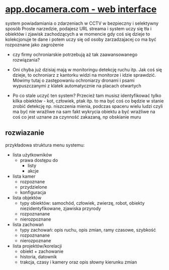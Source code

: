 # [app.docamera.com - web interface](http://app.docamera.com)


system powiadamiania o zdarzeniach w CCTV w bezpieczny i selektywny sposób
Proste narzedzie, podajesz URL streama i system uczy się tła i obiektów i zjawisk zachodzących 
a w momencie gdy coś się dzieje to kolekcjonuje te dane i potem uczy się od osoby zarzadzajacej co ma być rozpoznane jako zagrożenie

+ czy firmy ochroniarskie potrzebują aż tak zaawansowanego rozwiązania?


+ Oni chyba już dzisiaj mają w monitoringu detekcję ruchu itp. Jak coś się dzieje, to ochroniarz z kantorku widzi na monitorze i idzie sprawdzić.
Mówimy tutaj o zastępowaniu ochroniarzy dronami i psami wypuszczanymi z klatek automatycznie na placach otwartych
 
+ Po co stale uczyć ten system? Przecież tam musisz identyfikować tylko kilka obiektów - kot, człowiek, ptak itp.
to ma być coś co będzie w stanie zrobić detekcję np. niszczenia mienia, podczas spaceru wielu ludzi
czyli ma być nie wrażliwe na sam fakt wykrycia obiektu a być wrażliwe na coś co jest uznane za czynność zakazaną, np obskianie muru


## rozwiazanie

 przykładowa struktura menu systemu:

+ lista użytkowników
  + prawa dostępu do
    + listy
    + akcje    
+ lista kamer
  + rozpoznane
  + przydzielone
  + konfiguracja 
+ lista objektów
  + typy obiektów: samochód, człowiek, zwierzę, robot, obiekty niezidentyfikowane, zjawiska przyrody
  + rozpoznanane
  + nierozpoznane
+ lista zachowań
  + typy zachowań: opis ruchu, opis zmian, ramy czasowe, szybkość
  + rozpoznanane
  + nierozpoznane
+ lista projektów/korelacji
  + obiekt + zachowanie
  + historia, datownik
  + trakcja, czasy i kamery oraz opis słowny kierunku zmian
